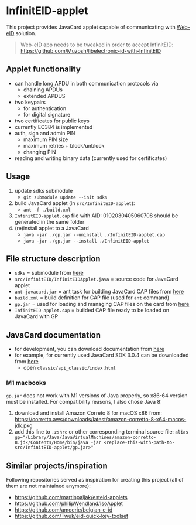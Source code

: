 # InfinitEID-applet

This project provides JavaCard applet capable of communicating with [Web-eID](https://web-eid.eu/) solution.

> Web-eID app needs to be tweaked in order to accept InfinitEID: <https://github.com/Muzosh/libelectronic-id-with-InfinitEID>

## Applet functionality

* can handle long APDU in both communication protocols via
    * chaining APDUs
    * extended APDUS
* two keypairs
    * for authentication
    * for digital signature
* two certificates for public keys
* currently EC384 is implemented
* auth, sign and admin PIN
    * maximum PIN size
    * maximum retries + block/unblock
    * changing PIN
* reading and writing binary data (currently used for certificates)

## Usage

1. update sdks submodule
   * `git submodule update --init sdks`
2. build JavaCard applet (in `src/InfinitEID-applet`):
   * `ant -f ./build.xml`
3. `InfinitEID-applet.cap` file with AID: 0102030405060708 should be generated in the same folder
4. (re)install applet to a JavaCard
   * `java -jar ./gp.jar --uninstall ./InfinitEID-applet.cap`
   * `java -jar ./gp.jar --install ./InfinitEID-applet`

## File structure description

* `sdks` = submodule from [here](https://github.com/martinpaljak/oracle_javacard_sdks)
* `src/InfinitEID/InfinitEIDApplet.java` = source code for JavaCard applet
* `ant-javacard.jar` = ant task for building JavaCard CAP files from [here](https://github.com/martinpaljak/ant-javacard)
* `build.xml` = build definition for CAP file (used for `ant` command)
* `gp.jar` = used for loading and managing CAP files on the card from [here](https://github.com/martinpaljak/GlobalPlatformPro)
* `InfinitEID-applet.cap` = builded CAP file ready to be loaded on JavaCard with GP

## JavaCard documentation

* for development, you can download documentation from [here](https://www.oracle.com/java/technologies/java-archive-downloads-javame-downloads.html)
* for example, for currently used JavaCard SDK 3.0.4 can be downloaded from [here](https://download.oracle.com/otn-pub/java/java_card_kit/3.0.4/java_card_kit-classic-3_0_4-rr-spec-pfd-b28-06_sep_2011.zip)
    * open `classic/api_classic/index.html`

### M1 macbooks

`gp.jar` does not work with M1 versions of Java properly, so x86-64 version must be installed. For compatibility reasons, I also chose Java 8:

1. download and install Amazon Correto 8 for macOS x86 from: <https://corretto.aws/downloads/latest/amazon-corretto-8-x64-macos-jdk.pkg>
1. add this line to `.zshrc` or other corresponding terminal source file: `alias gp="/Library/Java/JavaVirtualMachines/amazon-corretto-8.jdk/Contents/Home/bin/java -jar <replace-this-with-path-to-src/InfinitEID-applet/gp.jar>"`

## Similar projects/inspiration

Following repositories served as inspiration for creating this project (all of them are not maintained anymore):

* <https://github.com/martinpaljak/esteid-applets>
* <https://github.com/philipWendland/IsoApplet>
* <https://github.com/amoerie/belgian-e-id>
* <https://github.com/Twuk/eid-quick-key-toolset>
